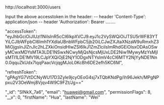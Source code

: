 http://localhost:3000/users

Input the above accesstoken in the header:
-- header 'Content-Type': application/json
-- header 'Authorization': Bearer ....<accessToken string>....

  

  "accessToken": "eyJhbGciOiJIUzI1NiIsInR5cCI6IkpXVCJ9.eyJ1c2VySWQiOiJTSU5rWF83YTYiLCJlbWFpbCI6Imh1YXdlaUBnbWFpbC5jb20iLCJwZXJtaXNzaW9uRmxhZ3MiOjgsInJlZnJlc2hLZXkiOnsidHlwZSI6IkJ1ZmZlciIsImRhdGEiOlsxODAsOSwyMCwxMDYsMTA3LDE1NSwxNCwyMjQsNjcsMjUxLDE2Niw1MywyMzYsMjIsMTI1LDE1MV19LCJpYXQiOjE2NjY1ODgxNTYsImV4cCI6MTY2NjYyNDE1Nn0.0qquZkUdx7lqqPaacVcjqgMJoL0KcBh6DE2efh5KC6M",


  "refreshToken": "gPAgYG7VtDCNyWU17D3Zyle9jcyOEoG4sj7xTQbKNdPg/ih96Jekh/MPgNPpxu2V3OeWmj8Vjqv4W9C9FZt/Jg=="


  "_id": "SINkX_7a6",
  "email": "huawei@gmail.com",
  "permissionFlags": 8,
  "__v": 0,
  "firstName": "Hua",
  "lastName": "Wei"
